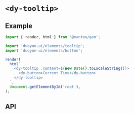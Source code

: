 # `<dy-tooltip>`

## Example

<gbp-sandpack dependencies="@mantou/gem, duoyun-ui">

```ts
import { render, html } from '@mantou/gem';

import 'duoyun-ui/elements/tooltip';
import 'duoyun-ui/elements/button';

render(
  html`
    <dy-tooltip .content=${new Date().toLocaleString()}>
      <dy-button>Current Time</dy-button>
    </dy-tooltip>
  `,
  document.getElementById('root'),
);
```

</gbp-sandpack>

## API

<gbp-api src="/src/elements/tooltip.ts"></gbp-api>
